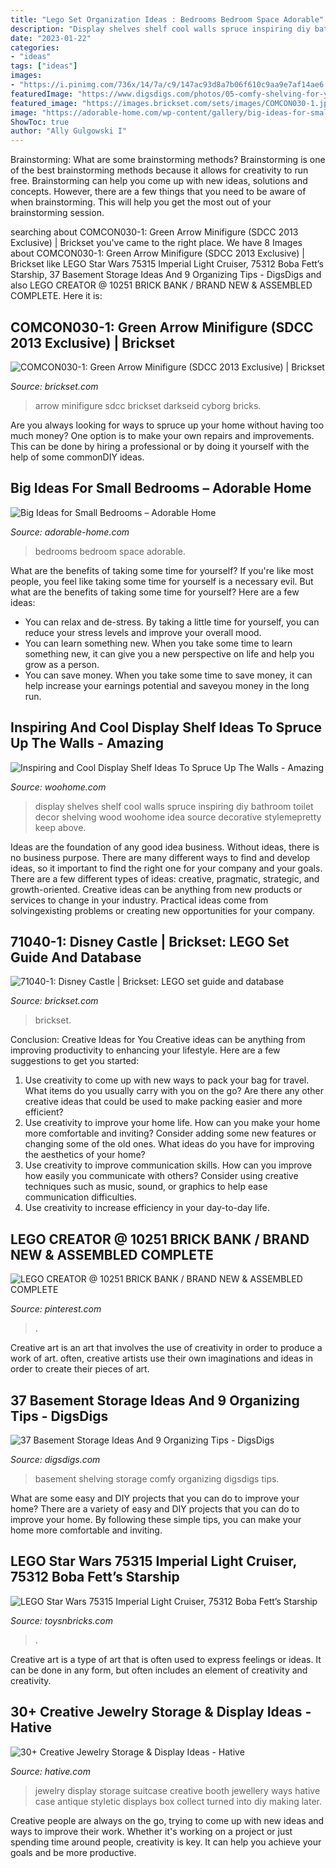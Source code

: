 ```yaml
---
title: "Lego Set Organization Ideas : Bedrooms Bedroom Space Adorable"
description: "Display shelves shelf cool walls spruce inspiring diy bathroom toilet decor shelving wood woohome idea source decorative stylemepretty keep above"
date: "2023-01-22"
categories:
- "ideas"
tags: ["ideas"]
images:
- "https://i.pinimg.com/736x/14/7a/c9/147ac93d8a7b06f610c9aa9e7af14ae6.jpg"
featuredImage: "https://www.digsdigs.com/photos/05-comfy-shelving-for-your-basement.jpg"
featured_image: "https://images.brickset.com/sets/images/COMCON030-1.jpg"
image: "https://adorable-home.com/wp-content/gallery/big-ideas-for-small-bedrooms/big-ideas-for-small-bedrooms-2.jpg"
ShowToc: true
author: "Ally Gulgowski I"
---
```



Brainstorming: What are some brainstorming methods?
Brainstorming is one of the best brainstorming methods because it allows for creativity to run free. Brainstorming can help you come up with new ideas, solutions and concepts. However, there are a few things that you need to be aware of when brainstorming. This will help you get the most out of your brainstorming session.

	

		
searching about COMCON030-1: Green Arrow Minifigure (SDCC 2013 Exclusive) | Brickset you've came to the right place. We have 8 Images about COMCON030-1: Green Arrow Minifigure (SDCC 2013 Exclusive) | Brickset like LEGO Star Wars 75315 Imperial Light Cruiser, 75312 Boba Fett’s Starship, 37 Basement Storage Ideas And 9 Organizing Tips - DigsDigs and also LEGO CREATOR @ 10251 BRICK BANK / BRAND NEW &amp; ASSEMBLED COMPLETE. Here it is:
		
    
## COMCON030-1: Green Arrow Minifigure (SDCC 2013 Exclusive) | Brickset

<img loading=lazy src="https://images.brickset.com/sets/images/COMCON030-1.jpg" onerror="this.onerror=null;this.src='https://tse4.mm.bing.net/th?id=OIP.U0vYjM_fY-19NpeZRbwqPgHaKT&amp;pid=15.1';" alt="COMCON030-1: Green Arrow Minifigure (SDCC 2013 Exclusive) | Brickset">

_Source: brickset.com_

>arrow minifigure sdcc brickset darkseid cyborg bricks. 

	

Are you always looking for ways to spruce up your home without having too much money? One option is to make your own repairs and improvements. This can be done by hiring a professional or by doing it yourself with the help of some commonDIY ideas.

    
## Big Ideas For Small Bedrooms – Adorable Home

<img loading=lazy src="https://adorable-home.com/wp-content/gallery/big-ideas-for-small-bedrooms/big-ideas-for-small-bedrooms-2.jpg" onerror="this.onerror=null;this.src='https://tse2.mm.bing.net/th?id=OIP.bJ6uSl_QwGvUKPc3mqrCfgHaJ4&amp;pid=15.1';" alt="Big Ideas for Small Bedrooms – Adorable Home">

_Source: adorable-home.com_

>bedrooms bedroom space adorable. 

	

What are the benefits of taking some time for yourself?
If you're like most people, you feel like taking some time for yourself is a necessary evil. But what are the benefits of taking some time for yourself? Here are a few ideas: 
- You can relax and de-stress. By taking a little time for yourself, you can reduce your stress levels and improve your overall mood. 
- You can learn something new. When you take some time to learn something new, it can give you a new perspective on life and help you grow as a person. 
- You can save money. When you take some time to save money, it can help increase your earnings potential and saveyou money in the long run.

    
## Inspiring And Cool Display Shelf Ideas To Spruce Up The Walls - Amazing

<img loading=lazy src="http://www.woohome.com/wp-content/uploads/2015/11/display-shelves-woohome-20.jpg" onerror="this.onerror=null;this.src='https://tse2.mm.bing.net/th?id=OIP.l3Fkk1y62sBXWX-uzsqMdQHaJ4&amp;pid=15.1';" alt="Inspiring and Cool Display Shelf Ideas To Spruce Up The Walls - Amazing">

_Source: woohome.com_

>display shelves shelf cool walls spruce inspiring diy bathroom toilet decor shelving wood woohome idea source decorative stylemepretty keep above. 

	

Ideas are the foundation of any good idea business. Without ideas, there is no business purpose. There are many different ways to find and develop ideas, so it important to find the right one for your company and your goals. There are a few different types of ideas: creative, pragmatic, strategic, and growth-oriented. Creative ideas can be anything from new products or services to change in your industry. Practical ideas come from solvingexisting problems or creating new opportunities for your company.

    
## 71040-1: Disney Castle | Brickset: LEGO Set Guide And Database

<img loading=lazy src="https://images.brickset.com/sets/images/71040-1.jpg" onerror="this.onerror=null;this.src='https://tse1.mm.bing.net/th?id=OIP.Zrdbq9ELCKjfhU_0SWf9wAAAAA&amp;pid=15.1';" alt="71040-1: Disney Castle | Brickset: LEGO set guide and database">

_Source: brickset.com_

>brickset. 

	

Conclusion: Creative Ideas for You
Creative ideas can be anything from improving productivity to enhancing your lifestyle. Here are a few suggestions to get you started: 
1. Use creativity to come up with new ways to pack your bag for travel. What items do you usually carry with you on the go? Are there any other creative ideas that could be used to make packing easier and more efficient?
2. Use creativity to improve your home life. How can you make your home more comfortable and inviting? Consider adding some new features or changing some of the old ones. What ideas do you have for improving the aesthetics of your home? 
3. Use creativity to improve communication skills. How can you improve how easily you communicate with others? Consider using creative techniques such as music, sound, or graphics to help ease communication difficulties.
4. Use creativity to increase efficiency in your day-to-day life.

    
## LEGO CREATOR @ 10251 BRICK BANK / BRAND NEW &amp; ASSEMBLED COMPLETE

<img loading=lazy src="https://i.pinimg.com/736x/14/7a/c9/147ac93d8a7b06f610c9aa9e7af14ae6.jpg" onerror="this.onerror=null;this.src='https://tse3.mm.bing.net/th?id=OIP.qmVlWVtkfVM0ezAVajfkOAHaJ3&amp;pid=15.1';" alt="LEGO CREATOR @ 10251 BRICK BANK / BRAND NEW &amp; ASSEMBLED COMPLETE">

_Source: pinterest.com_

>. 

	

Creative art is an art that involves the use of creativity in order to produce a work of art. often, creative artists use their own imaginations and ideas in order to create their pieces of art.

    
## 37 Basement Storage Ideas And 9 Organizing Tips - DigsDigs

<img loading=lazy src="https://www.digsdigs.com/photos/05-comfy-shelving-for-your-basement.jpg" onerror="this.onerror=null;this.src='https://tse1.mm.bing.net/th?id=OIP.STe8794KWi3Oe2rq1dXPIQHaLS&amp;pid=15.1';" alt="37 Basement Storage Ideas And 9 Organizing Tips - DigsDigs">

_Source: digsdigs.com_

>basement shelving storage comfy organizing digsdigs tips. 

	

What are some easy and DIY projects that you can do to improve your home?
There are a variety of easy and DIY projects that you can do to improve your home. By following these simple tips, you can make your home more comfortable and inviting.

    
## LEGO Star Wars 75315 Imperial Light Cruiser, 75312 Boba Fett’s Starship

<img loading=lazy src="https://www.toysnbricks.com/wp-content/uploads/2021/06/LEGO-Star-Wars-75315-Imperial-Light-Cruiser-Front-Box-Summer-2021-August.jpg" onerror="this.onerror=null;this.src='https://tse4.mm.bing.net/th?id=OIP._Mz4YZQSwgJbjGW3_LXMawHaF0&amp;pid=15.1';" alt="LEGO Star Wars 75315 Imperial Light Cruiser, 75312 Boba Fett’s Starship">

_Source: toysnbricks.com_

>. 

	

Creative art is a type of art that is often used to express feelings or ideas. It can be done in any form, but often includes an element of creativity and creativity.

    
## 30+ Creative Jewelry Storage &amp; Display Ideas - Hative

<img loading=lazy src="https://hative.com/wp-content/uploads/2015/01/jewelry-storage-display-ideas/35-vintage-suitcase-jewelry-storage.jpg" onerror="this.onerror=null;this.src='https://tse1.mm.bing.net/th?id=OIP.-n6g8CTWpb8rThBtSNvKlAHaJ4&amp;pid=15.1';" alt="30+ Creative Jewelry Storage &amp; Display Ideas - Hative">

_Source: hative.com_

>jewelry display storage suitcase creative booth jewellery ways hative case antique styletic displays box collect turned into diy making later. 

	

Creative people are always on the go, trying to come up with new ideas and ways to improve their work. Whether it's working on a project or just spending time around people, creativity is key. It can help you achieve your goals and be more productive.

